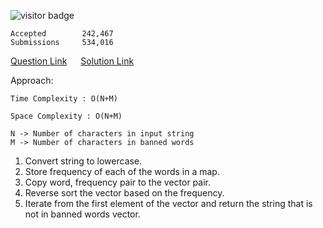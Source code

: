 ![visitor badge](https://visitor-badge.glitch.me/badge?page_id=yvrakesh.Leetcode-0819)  
  
    Accepted        242,467
    Submissions     534,016
[Question Link](https://leetcode.com/problems/most-common-word/)   &emsp; [Solution Link](https://github.com/yvrakesh/Leetcode/blob/main/code/0819-Most-Common-Word/sol.cpp)

Approach:

    Time Complexity : O(N+M)

    Space Complexity : O(N+M)

    N -> Number of characters in input string
    M -> Number of characters in banned words
1. Convert string to lowercase.
2. Store frequency of each of the words in a map.
3. Copy word, frequency pair to the vector pair.
4. Reverse sort the vector based on the frequency.
5. Iterate from the first element of the vector and return the string that is not in banned words vector.